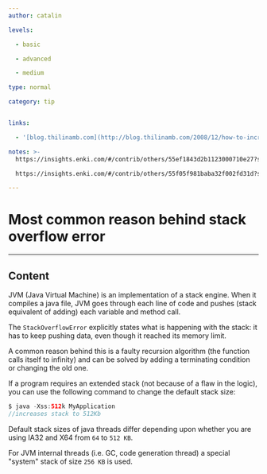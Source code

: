 ```yaml
---
author: catalin

levels:

  - basic

  - advanced

  - medium

type: normal

category: tip


links:

  - '[blog.thilinamb.com](http://blog.thilinamb.com/2008/12/how-to-increase-java-stack-size.html){website}'

notes: >-
  https://insights.enki.com/#/contrib/others/55ef1843d2b1123000710e27?search=khandelwalrinki

  https://insights.enki.com/#/contrib/others/55f05f981baba32f002fd31d?search=kha

---
```


# Most common reason behind **stack overflow** error

---
## Content

JVM (Java Virtual Machine) is an implementation of a stack engine. When it compiles a java file, JVM goes through each line of code and pushes (stack equivalent of adding) each variable and method call. 

The `StackOverflowError` explicitly states what is happening with the stack: it has to keep pushing data, even though it reached its memory limit.

 
A common reason behind this is a faulty recursion algorithm (the function calls itself to infinity) and can be solved by adding a terminating condition or changing the old one.

If a program requires an extended stack (not because of a flaw in the logic), you can use the following command to change the default stack size:
```java
$ java -Xss:512k MyApplication
//increases stack to 512Kb

```

Default stack sizes of java threads differ depending upon whether you are using IA32 and X64 from `64` to `512 KB`.


For JVM internal threads (i.e. GC, code generation thread) a special "system" stack of size `256 KB` is used.

